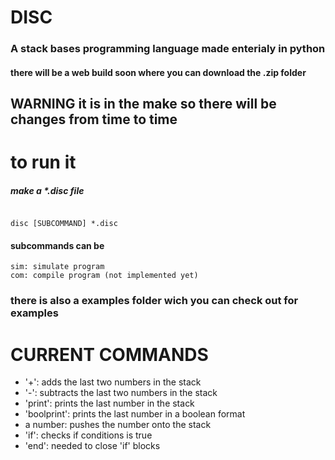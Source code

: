 # DISC
### A stack bases programming language made enterialy in python
#### there will be a web build soon where you can download the .zip folder
## WARNING it is in the make so there will be changes from time to time
  
# to run it

##### make a *.disc file

```

disc [SUBCOMMAND] *.disc

```

  

#### subcommands can be

```
sim: simulate program
com: compile program (not implemented yet)
```
### there is also a examples folder wich you can check out for examples

# CURRENT COMMANDS
+ '+': adds the last two numbers in the stack
+ '-': subtracts the last two numbers in the stack
+ 'print': prints the last number in the stack
+ 'boolprint': prints the last number in a boolean format
+ a number: pushes the number onto the stack
+ 'if': checks if conditions is true
+ 'end': needed to close 'if' blocks